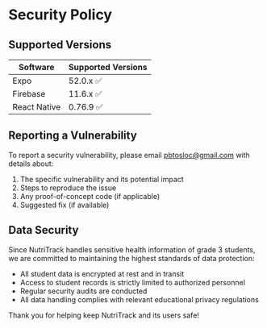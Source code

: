 # Security Policy

## Supported Versions

| Software     | Supported Versions |
| ------------ | ------------------ |
| Expo         | 52.0.x    :white_check_mark:          |
| Firebase     | 11.6.x  :white_check_mark:           |
| React Native | 0.76.9   :white_check_mark:          |

## Reporting a Vulnerability

To report a security vulnerability, please email pbtosloc@gmail.com with details about:

1. The specific vulnerability and its potential impact
2. Steps to reproduce the issue
3. Any proof-of-concept code (if applicable)
4. Suggested fix (if available)

## Data Security

Since NutriTrack handles sensitive health information of grade 3 students, we are committed to maintaining the highest standards of data protection:

- All student data is encrypted at rest and in transit
- Access to student records is strictly limited to authorized personnel
- Regular security audits are conducted
- All data handling complies with relevant educational privacy regulations

Thank you for helping keep NutriTrack and its users safe!
